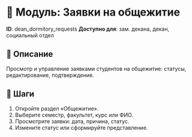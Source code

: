 # 📘 Модуль: Заявки на общежитие
**ID**: dean_dormitory_requests
**Доступно для**: зам. декана, декан, социальный отдел

## 📝 Описание
Просмотр и управление заявками студентов на общежитие: статусы, редактирование, подтверждение.

## 🩜 Шаги
1. Откройте раздел «Общежитие».
2. Выберите семестр, факультет, курс или ФИО.
3. Просмотрите заявки: дата, причина, статус.
4. Измените статус или сформируйте представление.
